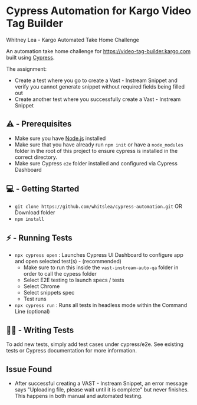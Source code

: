 # Cypress Automation for Kargo Video Tag Builder

Whitney Lea - Kargo Automated Take Home Challenge

An automation take home challenge for https://video-tag-builder.kargo.com built using [Cypress](https://www.cypress.io).

The assignment:
- Create a test where you go to create a Vast - Instream Snippet and verify you cannot generate snippet without required fields being filled out
- Create another test where you successfully create a Vast - Instream Snippet

## ⚠️ - Prerequisites
- Make sure you have [Node.js](https://nodejs.org/en/download/) installed
- Make sure that you have already run `npm init` or have a `node_modules` folder in the root of this project to ensure cypress is installed in the correct directory.
- Make sure Cypress `e2e` folder installed and configured via Cypress Dashboard

## 💻 - Getting Started 
- `git clone https://github.com/whitslea/cypress-automation.git` OR Download folder
- `npm install`

## ⚡ - Running Tests
- `npx cypress open` : Launches Cypress UI Dashboard to configure app and open selected test(s) - (recommended)
  * Make sure to run this inside the `vast-instream-auto-qa` folder in order to call the cypess folder
  * Select E2E testing to launch specs / tests
  * Select Chrome
  * Select snippets spec
  * Test runs
- `npx cypress run` : Runs all tests in headless mode within the Command Line (optional)

## ✍🏽 - Writing Tests

To add new tests, simply add test cases under cypress/e2e. See existing tests or Cypress documentation for more information.

## Issue Found
- After successful creating a VAST - Instream Snippet, an error message says "Uploading file, please wait until it is complete" but never finishes. This happens in both manual and automated testing.
